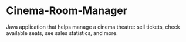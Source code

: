 # Cinema-Room-Manager
Java application that helps manage a cinema theatre: sell tickets, check available seats, see sales statistics, and more.
